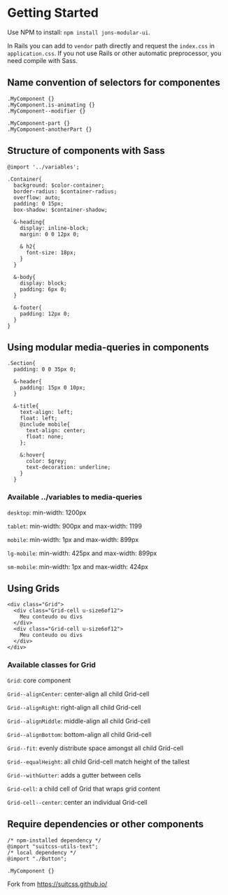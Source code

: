 # Getting Started

Use NPM to install: `npm install jons-modular-ui`.

In Rails you can add to `vendor` path directly and request the `index.css` in `application.css`. If you not use Rails or other automatic preprocessor, you need compile with Sass.

## Name convention of selectors for componentes
```
.MyComponent {}
.MyComponent.is-animating {}
.MyComponent--modifier {}

.MyComponent-part {}
.MyComponent-anotherPart {}
```

## Structure of components with Sass
```
@import '../variables';

.Container{
  background: $color-container;
  border-radius: $container-radius;
  overflow: auto;
  padding: 0 15px;
  box-shadow: $container-shadow;

  &-heading{
    display: inline-block;
    margin: 0 0 12px 0;

    & h2{
      font-size: 18px;
    }
  }

  &-body{
    display: block;
    padding: 6px 0;
  }

  &-footer{
    padding: 12px 0;
  }
}

```

## Using modular media-queries in components
```
.Section{
  padding: 0 0 35px 0;

  &-header{
    padding: 15px 0 10px;
  }

  &-title{
    text-align: left;
    float: left;
    @include mobile{
      text-align: center;
      float: none;
    };

    &:hover{
      color: $grey;
      text-decoration: underline;
    }
  }
```

### Available ../variables to media-queries
`desktop`: min-width: 1200px

`tablet`: min-width: 900px and max-width: 1199

`mobile`: min-width: 1px and max-width: 899px

`lg-mobile`: min-width: 425px and max-width: 899px

`sm-mobile`: min-width: 1px and max-width: 424px

## Using Grids
```
<div class="Grid">
  <div class="Grid-cell u-size6of12">
    Meu conteudo ou divs
  </div>
  <div class="Grid-cell u-size6of12">
    Meu conteudo ou divs
  </div>  
</div>
```

### Available classes for Grid

`Grid`: core component

`Grid--alignCenter`: center-align all child Grid-cell

`Grid--alignRight`: right-align all child Grid-cell

`Grid--alignMiddle`: middle-align all child Grid-cell

`Grid--alignBottom`: bottom-align all child Grid-cell

`Grid--fit`: evenly distribute space amongst all child Grid-cell

`Grid--equalHeight`: all child Grid-cell match height of the tallest

`Grid--withGutter`: adds a gutter between cells

`Grid-cell`: a child cell of Grid that wraps grid content

`Grid-cell--center`: center an individual Grid-cell

## Require dependencies or other components
```
/* npm-installed dependency */
@import "suitcss-utils-text";
/* local dependency */
@import "./Button";

.MyComponent {}
```

Fork from https://suitcss.github.io/
